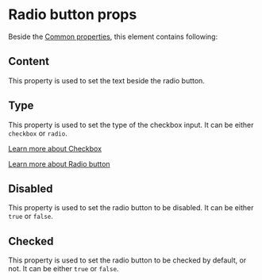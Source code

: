 # Radio button props

Beside the [Common properties](../common-properties.md), this element contains following:

## Content

This property is used to set the text beside the radio button.

## Type

This property is used to set the type of the checkbox input. It can be either `checkbox` or `radio`.

[Learn more about Checkbox](https://developer.mozilla.org/en-US/docs/Web/HTML/Element/input/checkbox)

[Learn more about Radio button](https://developer.mozilla.org/en-US/docs/Web/HTML/Element/input/radio)

## Disabled

This property is used to set the radio button to be disabled. It can be either `true` or `false`.

## Checked

This property is used to set the radio button to be checked by default, or not. It can be either `true` or `false`.

